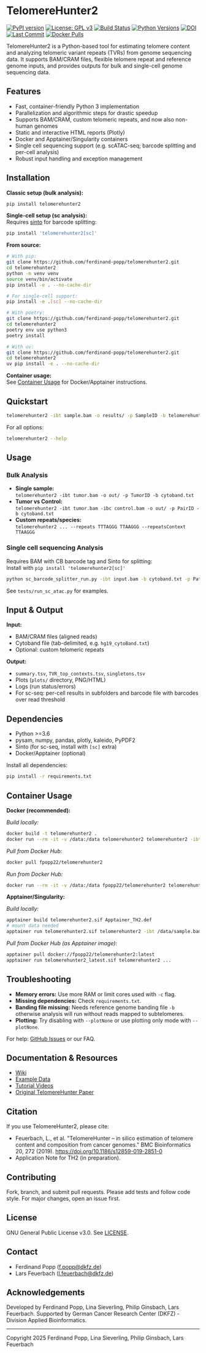 # TelomereHunter2

[![PyPI version](https://img.shields.io/pypi/v/telomerehunter2.svg)](https://pypi.org/project/telomerehunter2/)
[![License: GPL v3](https://img.shields.io/badge/License-GPLv3-blue.svg)](LICENSE.txt)
[![Build Status](https://img.shields.io/github/actions/workflow/status/ferdinand-popp/telomerehunter2/pypi-release.yml?branch=main)](https://github.com/ferdinand-popp/telomerehunter2/actions)
[![Python Versions](https://img.shields.io/pypi/pyversions/telomerehunter2.svg)](https://pypi.org/project/telomerehunter2/)
[![DOI](https://zenodo.org/badge/DOI/10.5281/zenodo.1234567.svg)](https://doi.org/10.5281/zenodo.1234567)
[![Last Commit](https://img.shields.io/github/last-commit/ferdinand-popp/telomerehunter2.svg)](https://github.com/ferdinand-popp/telomerehunter2/commits/main)
[![Docker Pulls](https://img.shields.io/docker/pulls/fpopp22/telomerehunter2)](https://hub.docker.com/r/fpopp22/telomerehunter2)

TelomereHunter2 is a Python-based tool for estimating telomere content and analyzing telomeric variant repeats (TVRs) from genome sequencing data. It supports BAM/CRAM files, flexible telomere repeat and reference genome inputs, and provides outputs for bulk and single-cell genome sequencing data.

## Features

- Fast, container-friendly Python 3 implementation
- Parallelization and algorithmic steps for drastic speedup
- Supports BAM/CRAM, custom telomeric repeats, and now also non-human genomes
- Static and interactive HTML reports (Plotly)
- Docker and Apptainer/Singularity containers
- Single cell sequencing support (e.g. scATAC-seq; barcode splitting and per-cell analysis)
- Robust input handling and exception management

## Installation

**Classic setup (bulk analysis):**  
```bash
pip install telomerehunter2
```

**Single-cell setup (sc analysis):**  
Requires [sinto](https://github.com/timoast/sinto) for barcode splitting:  
```bash
pip install 'telomerehunter2[sc]'
```

**From source:**  
```bash
# With pip:
git clone https://github.com/ferdinand-popp/telomerehunter2.git
cd telomerehunter2
python -m venv venv
source venv/bin/activate
pip install -e . --no-cache-dir

# For single-cell support:
pip install -e .[sc] --no-cache-dir

# With poetry:
git clone https://github.com/ferdinand-popp/telomerehunter2.git
cd telomerehunter2
poetry env use python3
poetry install

# With uv:
git clone https://github.com/ferdinand-popp/telomerehunter2.git
cd telomerehunter2
uv pip install -e . --no-cache-dir
```

**Container usage:**  
See [Container Usage](#container-usage) for Docker/Apptainer instructions.

## Quickstart

```bash
telomerehunter2 -ibt sample.bam -o results/ -p SampleID -b telomerehunter2/cytoband_files/hg19_cytoBand.txt
```
For all options:  
```bash
telomerehunter2 --help
```

## Usage

### Bulk Analysis

- **Single sample:**  
  `telomerehunter2 -ibt tumor.bam -o out/ -p TumorID -b cytoband.txt`
- **Tumor vs Control:**  
  `telomerehunter2 -ibt tumor.bam -ibc control.bam -o out/ -p PairID -b cytoband.txt`
- **Custom repeats/species:**  
  `telomerehunter2 ... --repeats TTTAGGG TTAAGGG --repeatsContext TTAAGGG`

### Single cell sequencing Analysis

Requires BAM with CB barcode tag and Sinto for splitting:  
Install with `pip install 'telomerehunter2[sc]'`  
```bash
python sc_barcode_splitter_run.py -ibt input.bam -b cytoband.txt -p PatientID -o out/ --keep-bams
```
See `tests/run_sc_atac.py` for examples.

## Input & Output

**Input:**  
- BAM/CRAM files (aligned reads)
- Cytoband file (tab-delimited, e.g. `hg19_cytoBand.txt`)
- Optional: custom telomeric repeats

**Output:**  
- `summary.tsv`, `TVR_top_contexts.tsv`, `singletons.tsv`
- Plots (`plots/` directory, PNG/HTML)
- Logs (run status/errors)
- For sc-seq: per-cell results in subfolders and barcode file with barcodes over read threshold

## Dependencies

- Python >=3.6
- pysam, numpy, pandas, plotly, kaleido, PyPDF2
- Sinto (for sc-seq, install with `[sc]` extra)
- Docker/Apptainer (optional)

Install all dependencies:  
```bash
pip install -r requirements.txt
```

## Container Usage

**Docker (recommended):**

*Build locally:*
```bash
docker build -t telomerehunter2 .
docker run --rm -it -v /data:/data telomerehunter2 telomerehunter2 -ibt /data/sample.bam -o /data/results -p SampleID -b /data/hg19_cytoBand.txt
```

*Pull from Docker Hub:*
```bash
docker pull fpopp22/telomerehunter2
```

*Run from Docker Hub:*
```bash
docker run --rm -it -v /data:/data fpopp22/telomerehunter2 telomerehunter2 -ibt /data/sample.bam -o /data/results -p SampleID -b /data/hg19_cytoBand.txt
```

**Apptainer/Singularity:**

*Build locally:*
```bash
apptainer build telomerehunter2.sif Apptainer_TH2.def
# mount data needed
apptainer run telomerehunter2.sif telomerehunter2 -ibt /data/sample.bam -o /data/results -p SampleID -b /data/hg19_cytoBand.txt
```

*Pull from Docker Hub (as Apptainer image):*
```bash
apptainer pull docker://fpopp22/telomerehunter2:latest
apptainer run telomerehunter2_latest.sif telomerehunter2 ...
```

## Troubleshooting

- **Memory errors:** Use more RAM or limit cores used with `-c` flag.
- **Missing dependencies:** Check `requirements.txt`.
- **Banding file missing:** Needs reference genome banding file `-b` otherwise analysis will run without reads mapped to subtelomeres.
- **Plotting:** Try disabling with `--plotNone` or use plotting only mode with `--plotNone`.

For help: [GitHub Issues](https://github.com/fpopp22/telomerehunter2/issues) or our FAQ.

## Documentation & Resources

- [Wiki](https://github.com/fpopp22/telomerehunter2/wiki)
- [Example Data](tests/)
- [Tutorial Videos](https://github.com/fpopp22/telomerehunter2/wiki)
- [Original TelomereHunter Paper](https://bmcbioinformatics.biomedcentral.com/articles/10.1186/s12859-019-2851-0)

## Citation

If you use TelomereHunter2, please cite:
- Feuerbach, L., et al. "TelomereHunter – in silico estimation of telomere content and composition from cancer genomes." BMC Bioinformatics 20, 272 (2019). https://doi.org/10.1186/s12859-019-2851-0
- Application Note for TH2 (in preparation).

## Contributing

Fork, branch, and submit pull requests. Please add tests and follow code style. For major changes, open an issue first.

## License

GNU General Public License v3.0. See [LICENSE](LICENSE.txt).

## Contact

- Ferdinand Popp (f.popp@dkfz.de)
- Lars Feuerbach (l.feuerbach@dkfz.de)

## Acknowledgements

Developed by Ferdinand Popp, Lina Sieverling, Philip Ginsbach, Lars Feuerbach. Supported by German Cancer Research Center (DKFZ) - Division Applied Bioinformatics.

---

Copyright 2025 Ferdinand Popp, Lina Sieverling, Philip Ginsbach, Lars Feuerbach
